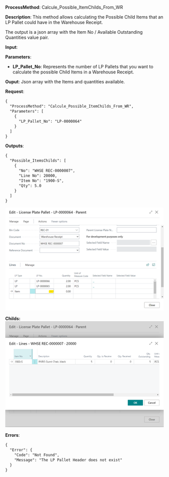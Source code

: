 **ProcessMethod**: Calcule_Possible_ItemChilds_From_WR

**Description**:
This method allows calculating the Possible Child Items that an LP Pallet could have in the Warehouse Receipt.

The output is a json array with the Item No / Available Outstanding Quantities value pair.

**Input**:

**Parameters**: 
-	**LP_Pallet_No**: Represents the number of LP Pallets that you want to calculate the possible Child Items in a Warehouse Receipt.

**Ouput**: Json array with the Items and quantities available.


**Request**:

```
{
  "ProcessMethod": "Calcule_Possible_ItemChilds_From_WR",
  "Parameters": [
    {
      "LP_Pallet_No": "LP-0000064"
    }
  ]
}
```


**Outputs**:

```
{
  "Possible_ItemsChilds": [
    {
      "No": "WHSE REC-0000007",
      "Line No": 20000,
      "Item No": "1900-S",
      "Qty": 5.0
    }
  ]
}
```
![image.png](/.attachments/image-dc0881dd-7cda-438c-9d09-43e5b44cbefd.png)

**Childs:**
![image.png](/.attachments/image-b72b953f-8dc8-4ae0-ab56-0294050a7b41.png)
 

**Errors**:

```
{
  "Error": {
    "Code": "Not Found",
    "Message": "The LP Pallet Header does not exist"
  }
}
```



